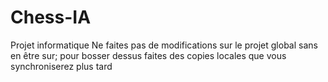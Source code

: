# Chess-IA
Projet informatique
Ne faites pas de modifications sur le projet global sans en être sur; pour bosser dessus faites des copies locales que vous synchroniserez plus tard
